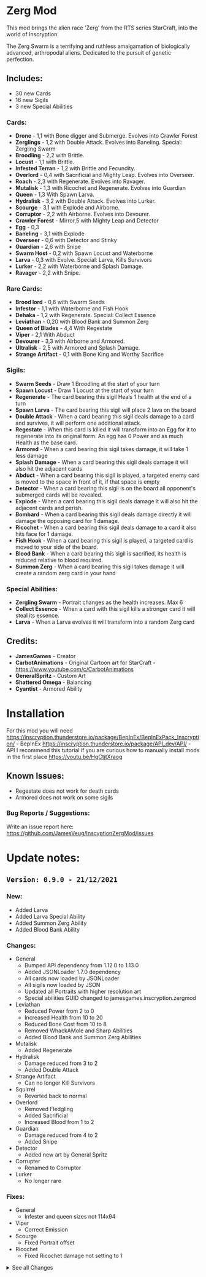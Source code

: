 # Zerg Mod
This mod brings the alien race 'Zerg' from the RTS series StarCraft, into the world of Inscryption.

The Zerg Swarm is a terrifying and ruthless amalgamation of biologically advanced, arthropodal aliens. Dedicated to the pursuit of genetic perfection.

## Includes:
- 30 new Cards
- 16 new Sigils
- 3 new Special Abilities

### Cards:
- **Drone** - 1,1 with Bone digger and Submerge. Evolves into Crawler Forest
- **Zerglings** - 1,2 with Double Attack. Evolves into Baneling. Special: Zergling Swarm
- **Broodling** - 2,2 with Brittle.
- **Locust** - 1,1 with Brittle.
- **Infested Terran** - 1,2 with Brittle and Fecundity.
- **Overlord** - 0,4 with Sacrificial and Mighty Leap. Evolves into Overseer.
- **Roach** - 2,3 with Regenerate. Evolves into Ravager.
- **Mutalisk** - 1,3 with Ricochet and Regenerate. Evolves into Guardian
- **Queen** - 1,3 With Spawn Larva.
- **Hydralisk** - 3,2 with Double Attack. Evolves into Lurker.
- **Scourge** - 3,1 with Explode and Airborne.
- **Corruptor** - 2,2 with Airborne. Evolves into Devourer.
- **Crawler Forest** - Mirror,5 with Mighty Leap and Detector
- **Egg** - 0,3
- **Baneling** - 3,1 with Explode
- **Overseer** - 0,6 with Detector and Stinky
- **Guardian** - 2,6 with Snipe
- **Swarm Host** - 0,2 with Spawn Locust and Waterborne
- **Larva** - 0,3 with Evolve. Special: Larva, Kills Survivors
- **Lurker** - 2,2 with Waterborne and Splash Damage.
- **Ravager** - 2,2 with Snipe.

### Rare Cards:
- **Brood lord** - 0,6 with Swarm Seeds
- **Infestor** - 1,1 with Waterborne and Fish Hook
- **Dehaka** - 1,2 with Regenerate. Special: Collect Essence
- **Leviathan** - 0,20 with Blood Bank and Summon Zerg
- **Queen of Blades** - 4,4 With Regestate
- **Viper** - 2,1 With Abduct
- **Devourer** - 3,3 with Airborne and Armored.
- **Ultralisk** - 2,5 with Armored and Splash Damage.
- **Strange Artifact** - 0,1 with Bone King and Worthy Sacrifice

### Sigils:
- **Swarm Seeds** - Draw 1 Broodling at the start of your turn
- **Spawn Locust** - Draw 1 Locust at the start of your turn
- **Regenerate** - The card bearing this sigil Heals 1 health at the end of a turn
- **Spawn Larva** - The card bearing this sigil will place 2 lava on the board
- **Double Attack** - When a card bearing this sigil deals damage to a card and survives, it will perform one additional attack.
- **Regestate** - When this card is killed it will transform into an Egg for it to regenerate into its original form. An egg has 0 Power and as much Health as the base card.
- **Armored** - When a card bearing this sigil takes damage, it will take 1 less damage
- **Splash Damage** - When a card bearing this sigil deals damage it will also hit the adjacent cards
- **Abduct** - When a card bearing this sigil is played, a targeted enemy card is moved to the space in front of it, if that space is empty
- **Detector** - When a card bearing this sigil is on the board all opponent's submerged cards will be revealed.
- **Explode** - When a card bearing this sigil deals damage it will also hit the adjacent cards and perish.
- **Bombard** - When a card bearing this sigil deals damage directly it will damage the opposing card for 1 damage.
- **Ricochet** - When a card bearing this sigil deals damage to a card it also hits face for 1 damage.
- **Fish Hook** - When a card bearing this sigil is played, a targeted card is moved to your side of the board.
- **Blood Bank** - When a card bearing this sigil is sacrified, its health is reduced relative to blood required.
- **Summon Zerg** - When a card bearing this sigil takes damage it will create a random zerg card in your hand

### Special Abilities:
- **Zergling Swarm** - Portrait changes as the health increases. Max 6
- **Collect Essence** - When a card with this sigil kills a stronger card it will steal its essence.
- **Larva** - When a Larva evolves it will transform into a random Zerg card


## Credits:
- **JamesGames** - Creator
- **CarbotAnimations** - Original Cartoon art for StarCraft - https://www.youtube.com/c/CarbotAnimations
- **GeneralSpritz** - Custom Art
- **Shattered Omega** - Balancing
- **Cyantist** - Armored Ability


# Installation
For this mod you will need
https://inscryption.thunderstore.io/package/BepInEx/BepInExPack_Inscryption/ - BepInEx
https://inscryption.thunderstore.io/package/API_dev/API/ - API
I recommend this tutorial if you are curious how to manually install mods in the first place https://youtu.be/HgCtjtXraog


## Known Issues:
- Regestate does not work for death cards
- Armored does not work on some sigils


### Bug Reports / Suggestions:
Write an issue report here: https://github.com/JamesVeug/InscyptionZergMod/issues



# Update notes:

## `Version: 0.9.0 - 21/12/2021`
### New:
- Added Larva
- Added Larva Special Ability
- Added Summon Zerg Ability
- Added Blood Bank Ability

### Changes:
- General
  - Bumped API dependency from 1.12.0 to 1.13.0
  - Added JSONLoader 1.7.0 dependency
  - All cards now loaded by JSONLoader
  - All sigils now loaded by JSON
  - Updated all Portraits with higher resolution art
  - Special abilities GUID changed to jamesgames.inscryption.zergmod
- Leviathan
  - Reduced Power from 2 to 0
  - Increased Health from 10 to 20
  - Reduced Bone Cost from 10 to 8
  - Removed WhackAMole and Sharp Abilities
  - Added Blood Bank and Summon Zerg Abilities
- Mutalisk
  - Added Regenerate
- Hydralisk
    - Damage reduced from 3 to 2
    - Added Double Attack
- Strange Artifact
  - Can no longer Kill Survivors
- Squirrel
  - Reverted back to normal
- Overlord
  - Removed Fledgling
  - Added Sacrificial
  - Increased Blood from 1 to 2
- Guardian
    - Damage reduced from 4 to 2
    - Added Snipe
- Detector
  - Added new art by General Spritz
- Corrupter
    - Renamed to Corruptor
- Lurker
    - No longer rare

### Fixes:
- General
  - Infester and queen sizes not 114x94
- Viper
  - Correct Emission
- Scourge
  - Fixed Portrait offset
- Ricochet
  - Fixed Ricochet damage not setting to 1



<details>
  <summary>See all Changes</summary>

## `Version: 0.8.0 - 5/1/2021`
### New:
- Strange Artifact

### Changes:
- General
  - Added first pass emissions to all cards except Zerglings
  - Removed rare background from cards that are not rare
- Ricochet
  - Can now be blocked by Mighty Leap
- Swarm Host
  - No longer rare. Obtainable from Trader
- Dehaka
  - Blood cost increased from 1 to 2
- Scourge
  - Damage increased to 3 from 1
  - Obtainable now

### Fixes:
- Dehaka
  - Fixed portrait not changing on boot
- Zerglings
  - Fixed portrait not changing when buffing hp at campfire
  - Fixed portrait not changing on boot
- Regestate
  - Fixed HP of egg not accounting for buffed health from fire.


## `Version: 0.7.0 - 2/12/2021`
### New:
- Crawler Forest

### Changes:
- General
  - Updated some Descriptions to be more descriptive
- Lurker
  - Removed Guard Dog Ability
  - Added Splash Damage Ability
- Drone
  - Added Submerge
  - Can now Evolve into Crawler Forest
- Double Attack
  - Can now double attack cards that are created after the initial cards death 
- Abduct
  - Can now be canceled by clicking on an empty slot
- Spawn Larva
  - Added new art by General Spritz
- Armoured
  - Renamed to Armored
- Draw Broodling's
  - Renamed to Swarm Seeds
- Draw Locust's
  - Renamed to Spawn Locust

### Fixes:
- Sometimes Abduct does not wiggle when it can not cast
- Soft lock when sacrificing a card that has the Detector sigil and has revealed submerged cards

## `Version: 0.6.0 - 28/11/2021`
### New:
- Added Collect Essence special ability
- Added Fish Hook ability
- Added Ricochet ability

### Changes:
- General
    - Updated some descriptions
- Dehaka
    - Added Collect Essence special ability
    - Portrait changes as he kills strong units
- Infestor
    - Removed Trifurcated Strike ability
    - Added Fish Hook ability
- Ultralisk
    - Now obtainable after defeating Prospector
- Mutalisk 
    - Health reverted back to 3 from 1
    - Removed Bombard ability 
    - Removed Airborne ability
    - Added Ricochet ability
- Roach
	- Health increased from 2 to 3
- Armoured ability
	- Added new art by General Spritz

### Fixes:
- Splash damage sometimes doesn't hit a
- Fixed Bombard hitting facedown cards



## `Version: 0.5.0 - 26/11/2021`
### New:
- Added Bombard ability

### Changes:
- General
  - Rebalanced drop rates of rare cards
  - Updated some descriptions
- Mutalisk
  - Health Reduced from 3 to 1
  - Regenerate ability removed
  - Bombard ability added
- Infested Terran
  - Bone cost increase from 1 to 2
- Draw Broodling's
  - Reduced cards drawn from 2 to 1
- Draw Locust's
  - Reduced cards drawn from 2 to 1
- Regestate
  - Health of egg now the same as the card it evolves into
  - Total turns to evolve now depends on health of card evolving into
- Double Attack
  - No longer hits face
    - Halved animation
- Devourer
  - Is now Rare
- Guardian
  - Is now Rare
- Ravager
  - Is now Rare
- Lurker
  - Is now Rare
  - Accessible from boss fights

### Fixes:
- Rare cards obtainable from common card map node 
- Splash damage no longer hits face down cards
- Fixed Regestate not having the Fledgling sigil to evolve the egg



## `Version: 0.4.0 - 24/11/2021` 
### New:
- Added Viper - 2,1 with Abduct
- Added Scourge - 1,1 with Explode and Airborne
- Added Corruptor - 2,2 with Airborne. Evolves into Devourer
- Added Devourer - 3,3 with Airborne and Armoured
- Added Guardian - 4,6

- Added Abduct Ability
- Added Detector Ability
- Added Explode Ability

### Changes:
- Infested Terran
	- Removed Blood cost so now its just 1 Bone
- Ravager
	- Renamed from Ravanger to Ravager
- Lurker
	- Removed Burrower ability
	- Added GuardDog ability
- Overlord
	- Removed Airborne ability
	- Added Fledgling ability
- Overseer
	- Removed Reach and Airborne abilities
	- Added Detector and Stinky abilities
- Splash Damage
	- Added new art by General Spritz
- Double Attack
    - No longer hits face

### Fixes:
- Fixed Infested Terran costing 1 Blood and 1 Bone

## `Version: 0.3.0 - 23/11/2021`
### New:
- Added Ravenger - 2,2 with Snipe
- Added Lurker - 2,2 with Submerge and Burrower

- Added Armoured Ability
- Added Splash Ability

- Added Watermark to all Zerg cards

### Changes:
- Bumped API plugin requirement to 1.12.0
- Hydralisk
	- Evolves into a Lurker
- Roach 
	- Evolves into a Ravenger
- Broodlord
	- Health changed to 6 from 4
	- Blood changed to 3 from 2
- Broodling
	- Damage changed to 2 from 1
	- Health changed to 2 from 1
- Queen of Blades 
	- Damage changed to 4 from 3
	- Health changed to 4 from 3
- Ultralisk 
	- No longer accessible from Trader
	- Removed Deathshield ability
	- Added Armoured ability
	- Added Splash Damage ability
- Baneling
	- Removed Trifurcated Strike ability
	- Added Splash Damage ability


## `Version: 0.2.0 - 22/11/2021`
### New:
- Added Drone - 1,1 with Bone digger
- Added Baneling - Rare - 3,1 with Brittle and Trifurcated Strike
- Added Swam Host - Rare - 0,2 with Draw 2 Locusts and Submerge
- Added Locus - 1,1 with Brittle
- Added Broodlord - 0,4 with Draw 2 Broodlings
- Added Bloodling - 1,1 with Brittle
- Added Infested Terran - 1,2 with Brittle and Fecundity
- Added Overseer - 0,6 - Rare with Reach and Airborne
- Added Infestor - 1,1 - Rare with Submerge and Trifurcated Strike
- Added Dehaka - 1,2 - Rare with Regenerate
- Added Leviathan - 2,10 - with Burrower and Sharp
- Added Ultralisk - 2,6 - with Death Shield

- Added Draw Broodlings ability
- Added Draw Locusts ability

### Changes:
- Overlord 
	- Evolves into Overseer
- Zerglings 
	- Evolve into Banelings
	- Portrait now shows how many zerglings as health. Max 6.
- Queen of Blades
	- No longer obtainable from Trader
- Mutalisk
	- Removed Trifurcated Strike
	- Added Regeneration
	- Damage changed to 1 from 2
	- Health changed to 3 from 1
- Double Attack
	- Added new art by General Spritz
- Regeneration
	- Added new art by General Spritz

### Fixes:
- Fixed all zerg card backgrounds showing as Rare



## `Version: 0.1.1 - 19/11/2021`
### New:
- All Zerg cards
    - Now have the Insect Trait
### Changes:
- Mutalisk 
	-	Damage changed to 2 from 3
- Larva 
	- Health reduced back to 1
- Kerrigan 
	- Renamed to Queen of Blades
- Final attack 
	- Renamed to Double Attack
- Touched up some card descriptions
- Touched up some ability dialogue

### Fixes:
- Fixed mod not working due to wrong directory
- Fixed Final attack direct attack animation
- Fixed Final attack sometimes not attacking


## `Version: 0.1.0 - 17/11/2021`
### New:
- Added Zergling - 1,2 with Final attack
- Added Roach - 2,2 with Regenerate
- Added Overlord - 0,4 with Airborne and Mighty Leap
- Added Kerrigan - 3,3 With Regestate
- Added Mutalisk - 3,1 with Airborne and Bifurcated Strike
- Added Queen - 1,3 With Spawn Larva
- Added Hydralisk - 3,2

- Added Regenerate ability
- Added Spawn Larva ability
- Added Final attack ability
- Added Regestate ability

### Changes:
- Squirrel art changed to a Larva

</details>